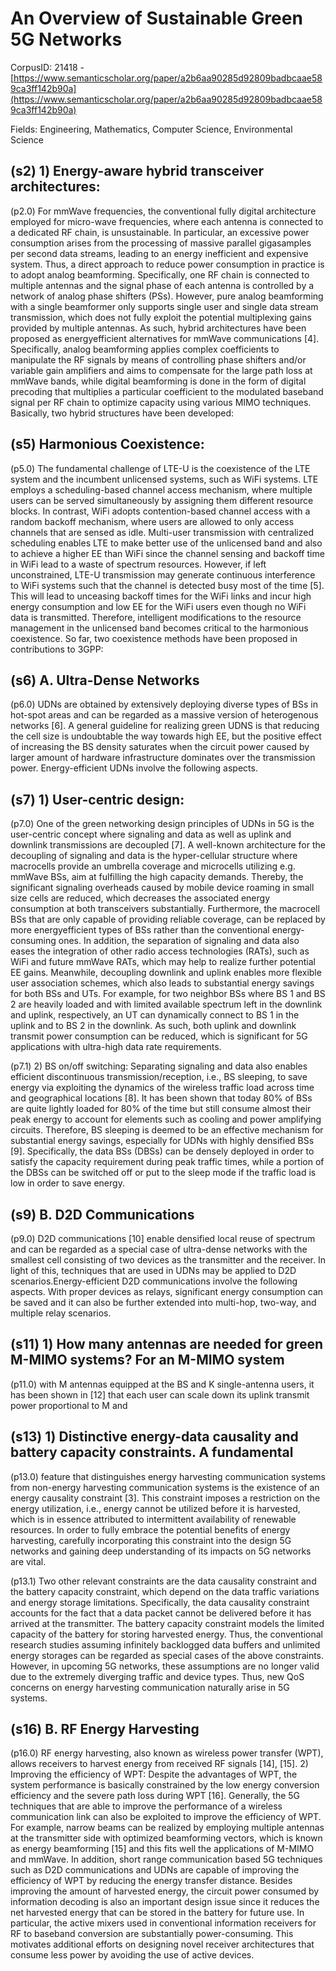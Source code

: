 # An Overview of Sustainable Green 5G Networks

CorpusID: 21418 - [https://www.semanticscholar.org/paper/a2b6aa90285d92809badbcaae589ca3ff142b90a](https://www.semanticscholar.org/paper/a2b6aa90285d92809badbcaae589ca3ff142b90a)

Fields: Engineering, Mathematics, Computer Science, Environmental Science

## (s2) 1) Energy-aware hybrid transceiver architectures:
(p2.0) For mmWave frequencies, the conventional fully digital architecture employed for micro-wave frequencies, where each antenna is connected to a dedicated RF chain, is unsustainable. In particular, an excessive power consumption arises from the processing of massive parallel gigasamples per second data streams, leading to an energy inefficient and expensive system. Thus, a direct approach to reduce power consumption in practice is to adopt analog beamforming. Specifically, one RF chain is connected to multiple antennas and the signal phase of each antenna is controlled by a network of analog phase shifters (PSs). However, pure analog beamforming with a single beamformer only supports single user and single data stream transmission, which does not fully exploit the potential multiplexing gains provided by multiple antennas. As such, hybrid architectures have been proposed as energyefficient alternatives for mmWave communications [4]. Specifically, analog beamforming applies complex coefficients to manipulate the RF signals by means of controlling phase shifters and/or variable gain amplifiers and aims to compensate for the large path loss at mmWave bands, while digital beamforming is done in the form of digital precoding that multiplies a particular coefficient to the modulated baseband signal per RF chain to optimize capacity using various MIMO techniques. Basically, two hybrid structures have been developed:
## (s5) Harmonious Coexistence:
(p5.0) The fundamental challenge of LTE-U is the coexistence of the LTE system and the incumbent unlicensed systems, such as WiFi systems. LTE employs a scheduling-based channel access mechanism, where multiple users can be served simultaneously by assigning them different resource blocks. In contrast, WiFi adopts contention-based channel access with a random backoff mechanism, where users are allowed to only access channels that are sensed as idle. Multi-user transmission with centralized scheduling enables LTE to make better use of the unlicensed band and also to achieve a higher EE than WiFi since the channel sensing and backoff time in WiFi lead to a waste of spectrum resources. However, if left unconstrained, LTE-U transmission may generate continuous interference to WiFi systems such that the channel is detected busy most of the time [5]. This will lead to unceasing backoff times for the WiFi links and incur high energy consumption and low EE for the WiFi users even though no WiFi data is transmitted. Therefore, intelligent modifications to the resource management in the unlicensed band becomes critical to the harmonious coexistence. So far, two coexistence methods have been proposed in contributions to 3GPP:
## (s6) A. Ultra-Dense Networks
(p6.0) UDNs are obtained by extensively deploying diverse types of BSs in hot-spot areas and can be regarded as a massive version of heterogenous networks [6]. A general guideline for realizing green UDNS is that reducing the cell size is undoubtable the way towards high EE, but the positive effect of increasing the BS density saturates when the circuit power caused by larger amount of hardware infrastructure dominates over the transmission power. Energy-efficient UDNs involve the following aspects.
## (s7) 1) User-centric design:
(p7.0) One of the green networking design principles of UDNs in 5G is the user-centric concept where signaling and data as well as uplink and downlink transmissions are decoupled [7]. A well-known architecture for the decoupling of signaling and data is the hyper-cellular structure where macrocells provide an umbrella coverage and microcells utilizing e.g. mmWave BSs, aim at fulfilling the high capacity demands. Thereby, the significant signaling overheads caused by mobile device roaming in small size cells are reduced, which decreases the associated energy consumption at both transceivers substantially. Furthermore, the macrocell BSs that are only capable of providing reliable coverage, can be replaced by more energyefficient types of BSs rather than the conventional energy-consuming ones. In addition, the separation of signaling and data also eases the integration of other radio access technologies (RATs), such as WiFi and future mmWave RATs, which may help to realize further potential EE gains. Meanwhile, decoupling downlink and uplink enables more flexible user association schemes, which also leads to substantial energy savings for both BSs and UTs. For example, for two neighbor BSs where BS 1 and BS 2 are heavily loaded and with limited available spectrum left in the downlink and uplink, respectively, an UT can dynamically connect to BS 1 in the uplink and to BS 2 in the downlink. As such, both uplink and downlink transmit power consumption can be reduced, which is significant for 5G applications with ultra-high data rate requirements.

(p7.1) 2) BS on/off switching: Separating signaling and data also enables efficient discontinuous transmission/reception, i.e., BS sleeping, to save energy via exploiting the dynamics of the wireless traffic load across time and geographical locations [8]. It has been shown that today 80% of BSs are quite lightly loaded for 80% of the time but still consume almost their peak energy to account for elements such as cooling and power amplifying circuits. Therefore, BS sleeping is deemed to be an effective mechanism for substantial energy savings, especially for UDNs with highly densified BSs [9]. Specifically, the data BSs (DBSs) can be densely deployed in order to satisfy the capacity requirement during peak traffic times, while a portion of the DBSs can be switched off or put to the sleep mode if the traffic load is low in order to save energy.
## (s9) B. D2D Communications
(p9.0) D2D communications [10] enable densified local reuse of spectrum and can be regarded as a special case of ultra-dense networks with the smallest cell consisting of two devices as the transmitter and the receiver. In light of this, techniques that are used in UDNs may be applied to D2D scenarios.Energy-efficient D2D communications involve the following aspects.  With proper devices as relays, significant energy consumption can be saved and it can also be further extended into multi-hop, two-way, and multiple relay scenarios.
## (s11) 1) How many antennas are needed for green M-MIMO systems? For an M-MIMO system
(p11.0) with M antennas equipped at the BS and K single-antenna users, it has been shown in [12] that each user can scale down its uplink transmit power proportional to M and   
## (s13) 1) Distinctive energy-data causality and battery capacity constraints. A fundamental
(p13.0) feature that distinguishes energy harvesting communication systems from non-energy harvesting communication systems is the existence of an energy causality constraint [3]. This constraint imposes a restriction on the energy utilization, i.e., energy cannot be utilized before it is harvested, which is in essence attributed to intermittent availability of renewable resources. In order to fully embrace the potential benefits of energy harvesting, carefully incorporating this constraint into the design 5G networks and gaining deep understanding of its impacts on 5G networks are vital.

(p13.1) Two other relevant constraints are the data causality constraint and the battery capacity constraint, which depend on the data traffic variations and energy storage limitations. Specifically, the data causality constraint accounts for the fact that a data packet cannot be delivered before it has arrived at the transmitter. The battery capacity constraint models the limited capacity of the battery for storing harvested energy. Thus, the conventional research studies assuming infinitely backlogged data buffers and unlimited energy storages can be regarded as special cases of the above constraints. However, in upcoming 5G networks, these assumptions are no longer valid due to the extremely diverging traffic and device types. Thus, new QoS concerns on energy harvesting communication naturally arise in 5G systems.
## (s16) B. RF Energy Harvesting
(p16.0) RF energy harvesting, also known as wireless power transfer (WPT), allows receivers to harvest energy from received RF signals [14], [15]. 2) Improving the efficiency of WPT: Despite the advantages of WPT, the system performance is basically constrained by the low energy conversion efficiency and the severe path loss during WPT [16]. Generally, the 5G techniques that are able to improve the performance of a wireless communication link can also be exploited to improve the efficiency of WPT. For example, narrow beams can be realized by employing multiple antennas at the transmitter side with optimized beamforming vectors, which is known as energy beamforming [15] and this fits well the applications of M-MIMO and mmWave. In addition, short range communication based 5G techniques such as D2D communications and UDNs are capable of improving the efficiency of WPT by reducing the energy transfer distance. Besides improving the amount of harvested energy, the circuit power consumed by information decoding is also an important design issue since it reduces the net harvested energy that can be stored in the battery for future use. In particular, the active mixers used in conventional information receivers for RF to baseband conversion are substantially power-consuming. This motivates additional efforts on designing novel receiver architectures that consume less power by avoiding the use of active devices.
